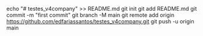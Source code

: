 echo "# testes_v4company" >> README.md
git init
git add README.md
git commit -m "first commit"
git branch -M main
git remote add origin https://github.com/edfariassantos/testes_v4company.git
git push -u origin main
